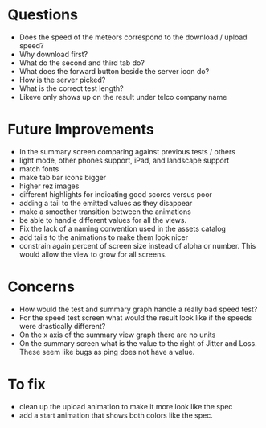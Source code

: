 # Questions

- Does the speed of the meteors correspond to the download / upload speed?
- Why download first?
- What do the second and third tab do?
- What does the forward button beside the server icon do?
- How is the server picked?
- What is the correct test length?
- Likeve only shows up on the result under telco company name

# Future Improvements

- In the summary screen comparing against previous tests / others
- light mode, other phones support, iPad, and landscape support
- match fonts
- make tab bar icons bigger
- higher rez images
- different highlights for indicating good scores versus poor
- adding a tail to the emitted values as they disappear
- make a smoother transition between the animations
- be able to handle different values for all the views.
- Fix the lack of a naming convention used in the assets catalog
- add tails to the animations to make them look nicer
- constrain again percent of screen size instead of alpha or number. This would allow the view to grow for all screens.
# Concerns

- How would the test and summary graph handle a really bad speed test?
- For the speed test screen what would the result look like if the speeds were drastically different?
- On the x axis of the summary view graph there are no units
- On the summary screen what is the value to the right of Jitter and Loss. These seem like bugs as ping does not have a value.

# To fix

- clean up the upload animation to make it more look like the spec
- add a start animation that shows both colors like the spec.
